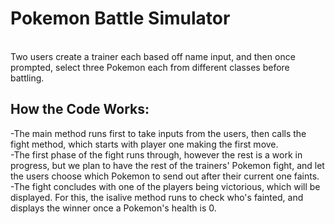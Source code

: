 # Pokemon Battle Simulator
<br /> Two users create a trainer each based off name input, and then once prompted, select three Pokemon each from different classes before battling. 
## How the Code Works:
-The main method runs first to take inputs from the users, then calls the fight method, which starts with player one making the first move.
<br /> 
-The first phase of the fight runs through, however the rest is a work in progress, but we plan to have the rest of the trainers' Pokemon fight, and let the users choose which Pokemon to send out after their current one faints.
<br /> 
-The fight concludes with one of the players being victorious, which will be displayed. For this, the isalive method runs to check who's fainted, and displays the winner once a Pokemon's health is 0.
